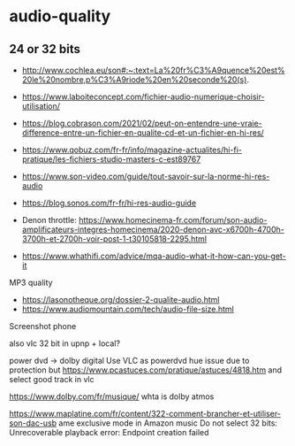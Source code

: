 # audio-quality

## 24 or 32 bits

- http://www.cochlea.eu/son#:~:text=La%20fr%C3%A9quence%20est%20le%20nombre,p%C3%A9riode%20en%20seconde%20(s). 
- https://www.laboiteconcept.com/fichier-audio-numerique-choisir-utilisation/
- https://blog.cobrason.com/2021/02/peut-on-entendre-une-vraie-difference-entre-un-fichier-en-qualite-cd-et-un-fichier-en-hi-res/

- https://www.qobuz.com/fr-fr/info/magazine-actualites/hi-fi-pratique/les-fichiers-studio-masters-c-est89767
- https://www.son-video.com/guide/tout-savoir-sur-la-norme-hi-res-audio
- https://blog.sonos.com/fr-fr/hi-res-audio-guide
- Denon throttle: https://www.homecinema-fr.com/forum/son-audio-amplificateurs-integres-homecinema/2020-denon-avc-x6700h-4700h-3700h-et-2700h-voir-post-1-t30105818-2295.html
- https://www.whathifi.com/advice/mqa-audio-what-it-how-can-you-get-it


MP3 quality
- https://lasonotheque.org/dossier-2-qualite-audio.html
- https://www.audiomountain.com/tech/audio-file-size.html

Screenshot phone


also vlc 32 bit in upnp + local?

power dvd -> dolby digital 
Use VLC as powerdvd hue issue due to protection 
but https://www.pcastuces.com/pratique/astuces/4818.htm
    and select good track in vlc

https://www.dolby.com/fr/musique/
whta is dolby atmos

https://www.maplatine.com/fr/content/322-comment-brancher-et-utiliser-son-dac-usb
ame exclusive mode in Amazon music
Do not select 32 bits: Unrecoverable playback error: Endpoint creation failed
